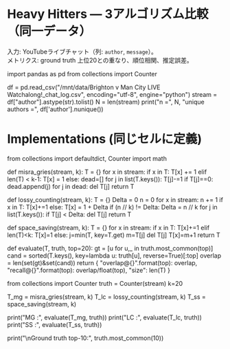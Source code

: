 # Heavy Hitters — 3アルゴリズム比較（同一データ）

入力: YouTubeライブチャット（列: `author`, `message`）。  
メトリクス: ground truth 上位20との重なり、順位相関、推定誤差。

import pandas as pd
from collections import Counter

df = pd.read_csv("/mnt/data/Brighton v Man City LIVE Watchalong!_chat_log.csv", encoding="utf-8", engine="python")
stream = df["author"].astype(str).tolist()
N = len(stream)
print("n =", N, "unique authors =", df['author'].nunique())


# Implementations (同じセルに定義)
from collections import defaultdict, Counter
import math

def misra_gries(stream, k):
    T = {}
    for x in stream:
        if x in T:
            T[x] += 1
        elif len(T) < k-1:
            T[x] = 1
        else:
            dead=[]
            for j in list(T.keys()):
                T[j]-=1
                if T[j]==0: dead.append(j)
            for j in dead:
                del T[j]
    return T

def lossy_counting(stream, k):
    T = {}
    Delta = 0
    n = 0
    for x in stream:
        n += 1
        if x in T: T[x]+=1
        else: T[x] = 1 + Delta
        if (n // k) != Delta:
            Delta = n // k
            for j in list(T.keys()):
                if T[j] < Delta:
                    del T[j]
    return T

def space_saving(stream, k):
    T = {}
    for x in stream:
        if x in T: T[x]+=1
        elif len(T)<k: T[x]=1
        else:
            j=min(T, key=T.get)
            m=T[j]
            del T[j]
            T[x]=m+1
    return T

def evaluate(T, truth, top=20):
    gt = [u for u,_ in truth.most_common(top)]
    cand = sorted(T.keys(), key=lambda u: truth[u], reverse=True)[:top]
    overlap = len(set(gt)&set(cand))
    return {
        "overlap@{}".format(top): overlap,
        "recall@{}".format(top): overlap/float(top),
        "size": len(T)
    }

from collections import Counter
truth = Counter(stream)
k=20

T_mg = misra_gries(stream, k)
T_lc = lossy_counting(stream, k)
T_ss = space_saving(stream, k)

print("MG  :", evaluate(T_mg, truth))
print("LC  :", evaluate(T_lc, truth))
print("SS  :", evaluate(T_ss, truth))

print("\nGround truth top-10:", truth.most_common(10))
